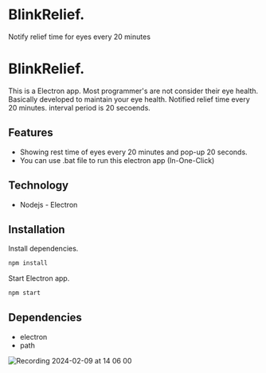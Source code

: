 # BlinkRelief.
Notify relief time for eyes every 20 minutes

# BlinkRelief.
This is a Electron app.
Most programmer's are not consider their eye health.
Basically developed to maintain your eye health.
Notified relief time every 20 minutes.
interval period is 20 secoends.

## Features
- Showing rest time of eyes every 20 minutes and pop-up 20 seconds.
- You can use .bat file to run this electron app (In-One-Click)

## Technology

- Nodejs - Electron

## Installation

Install dependencies.
```sh
npm install
```
Start Electron app.
```sh
npm start
```

## Dependencies

- electron
- path
  
 ![Recording 2024-02-09 at 14 06 00](https://github.com/dinithdiss/BlinkRelief/assets/103129079/dbb84aa2-9cbb-4878-bd93-3daf97b4ac10)


[//]: # (These are reference links used in the body of this note and get stripped out when the markdown processor does its job. There is no need to format nicely because it shouldn't be seen. Thanks SO - http://stackoverflow.com/questions/4823468/store-comments-in-markdown-syntax)

   [dill]: <https://github.com/joemccann/dillinger>
   [git-repo-url]: <https://github.com/joemccann/dillinger.git>
   [john gruber]: <http://daringfireball.net>
   [df1]: <http://daringfireball.net/projects/markdown/>
   [markdown-it]: <https://github.com/markdown-it/markdown-it>
   [Ace Editor]: <http://ace.ajax.org>
   [node.js]: <http://nodejs.org>
   [Twitter Bootstrap]: <http://twitter.github.com/bootstrap/>
   [jQuery]: <http://jquery.com>
   [@tjholowaychuk]: <http://twitter.com/tjholowaychuk>
   [express]: <http://expressjs.com>
   [AngularJS]: <http://angularjs.org>
   [Gulp]: <http://gulpjs.com>

   [PlDb]: <https://github.com/joemccann/dillinger/tree/master/plugins/dropbox/README.md>
   [PlGh]: <https://github.com/joemccann/dillinger/tree/master/plugins/github/README.md>
   [PlGd]: <https://github.com/joemccann/dillinger/tree/master/plugins/googledrive/README.md>
   [PlOd]: <https://github.com/joemccann/dillinger/tree/master/plugins/onedrive/README.md>
   [PlMe]: <https://github.com/joemccann/dillinger/tree/master/plugins/medium/README.md>
   [PlGa]: <https://github.com/RahulHP/dillinger/blob/master/plugins/googleanalytics/README.md>

